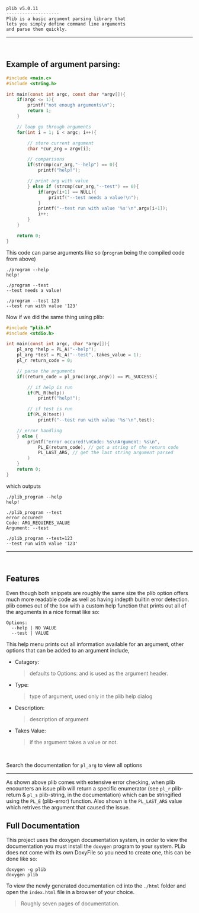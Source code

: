 ```
plib v5.0.11
--------------------
Plib is a basic argument parsing library that 
lets you simply define command line arguments 
and parse them quickly.
```
---
<br>

## Example of argument parsing:
```c
#include <main.c>
#include <string.h>

int main(const int argc, const char *argv[]){
    if(argc <= 1){
        printf("not enough arguments\n");
        return 1; 
    }

    // loop go through arguments 
    for(int i = 1; i < argc; i++){

        // store current argument 
        char *cur_arg = argv[i];

        // comparisons 
        if(strcmp(cur_arg,"--help") == 0){
            printf("help!");

        // print arg with value    
        } else if (strcmp(cur_arg,"--test") == 0){
            if(argv[i+1] == NULL){
                printf("--test needs a value!\n");
            }
            printf("--test run with value '%s'\n",argv[i+1]);
            i++;
        }
    }

    return 0;
}
```

This code can parse arguments like so (`program` being the compiled code from above)
```
./program --help
help!

./program --test 
--test needs a value! 

./program --test 123
--test run with value '123'
```

Now if we did the same thing using plib: 
```c 
#include "plib.h"
#include <stdio.h>

int main(const int argc, char *argv[]){
    pl_arg *help = PL_A("--help");
    pl_arg *test = PL_A("--test",.takes_value = 1);
    pl_r return_code = 0;

    // parse the arguments 
    if((return_code = pl_proc(argc,argv)) == PL_SUCCESS){

        // if help is run  
        if(PL_R(help))
            printf("help!");

        // if test is run 
        if(PL_R(test))
            printf("--test run with value '%s'\n",test);

    // error handling
    } else {
        printf("error occured!\nCode: %s\nArgument: %s\n",
            PL_E(return_code), // get a string of the return code 
            PL_LAST_ARG, // get the last string argument parsed
        )
    }
    return 0;
}
```
which outputs
```
./plib_program --help 
help! 

./plib_program --test 
error occured!
Code: ARG_REQUIRES_VALUE
Argument: --test 

./plib_program --test=123
--test run with value '123'
```
---
<br>

## Features
Even though both snippets are roughly the same size the plib option offers much more readable code as well as having indepth builtin error detection.
plib comes out of the box with a custom help function that prints out all of the arguments in a nice format like so:
```
Options: 
  --help | NO VALUE
  --test | VALUE 
```

This help menu prints out all information available for an argument, other options that can be added to an argument include,
- Catagory: 
    > defaults to Options: and is used as the argument header.
- Type: 
    > type of argument, used only in the plib help dialog
- Description:
    > description of argument 
- Takes Value:
    > if the argument takes a value or not.

<br>

Search the documentation for `pl_arg` to view all options 

---
As shown above plib comes with extensive error checking, when plib encounters an issue plib will return a specific enumerator (see `pl_r` plib-return & `pl_s` plib-string, in the documentation) which can be stringified using the `PL_E` (plib-error) function. Also shown is the `PL_LAST_ARG` value which retrives the 
argument that caused the issue.
<br>

## Full Documentation
This project uses the doxygen documentation system, in order to view the documentation you must install the `doxygen` program to your system. PLib does not come with its own DoxyFile so you need to create one, this can be done like so:
```
doxygen -g plib 
doxygen plib
```

To view the newly generated documentation cd into the `./html` folder and open the `index.html` file in a browser of your choice.
> Roughly seven pages of documentation.
